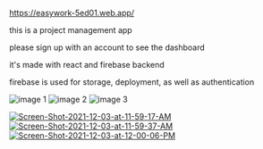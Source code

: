 https://easywork-5ed01.web.app/

this is a project management app

please sign up with an account to see the dashboard

it's made with react and firebase backend

firebase is used for storage, deployment, as well as authentication

![image 1](https://i.ibb.co/XbVYwn7/Screen-Shot-2021-12-03-at-11-59-17-AM.png)
![image 2](https://i.ibb.co/9rjYxGn/Screen-Shot-2021-12-03-at-11-59-37-AM.png)
![image 3](https://i.ibb.co/yBwLqM4/Screen-Shot-2021-12-03-at-12-00-06-PM.png)

<a href="https://ibb.co/XbVYwn7"><img src="" alt="Screen-Shot-2021-12-03-at-11-59-17-AM" border="0"></a> <a href="https://ibb.co/9rjYxGn"><img src="" alt="Screen-Shot-2021-12-03-at-11-59-37-AM" border="0"></a> <a href="https://ibb.co/yBwLqM4"><img src="" alt="Screen-Shot-2021-12-03-at-12-00-06-PM" border="0"></a>